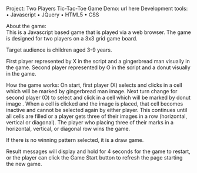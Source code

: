 Project: Two Players Tic-Tac-Toe Game
Demo: url here
Development tools:
	•	Javascript
	•	JQuery
	•	HTML5
	•	CSS

About the game:  
This is a Javascript based game that is played via  a web browser. The game is designed for two players on a 3x3 grid game board.

Target audience is children aged 3-9 years.

First player represented by X in the script and a gingerbread man visually in the game.
Second player represented by O in the script and a donut visually in the game.

How the game works:
On start, first player (X) selects and clicks in a cell which will be marked by gingerbread man image. Next turn change for second player (O) to select and click in a cell which will be marked by donut image .
When a cell is clicked and the image is placed, that cell becomes inactive and cannot be selected again by either player.
This continues until all cells are filled or a player gets three of their images in a row (horizontal, vertical or diagonal).
The player who placing three of their marks in a horizontal, vertical, or diagonal row wins the game.

If there is no winning pattern selected, it is a draw game.

Result messages will display and hold for 4 seconds for the game to restart, or the player can click the Game Start button to refresh the page starting the new game.
